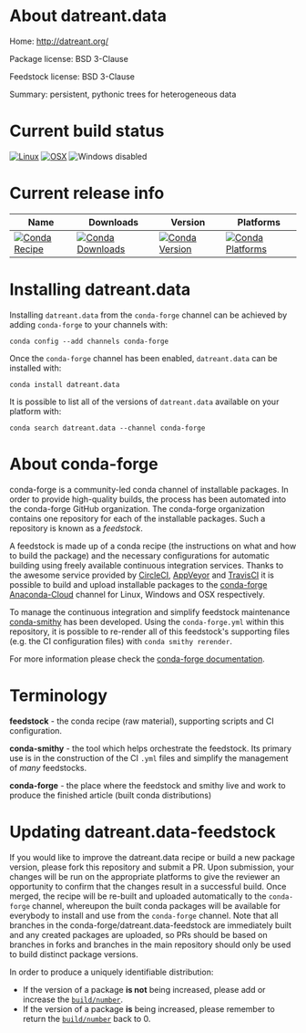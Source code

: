 About datreant.data
===================

Home: http://datreant.org/

Package license: BSD 3-Clause

Feedstock license: BSD 3-Clause

Summary: persistent, pythonic trees for heterogeneous data



Current build status
====================

[![Linux](https://img.shields.io/circleci/project/github/conda-forge/datreant.data-feedstock/master.svg?label=Linux)](https://circleci.com/gh/conda-forge/datreant.data-feedstock)
[![OSX](https://img.shields.io/travis/conda-forge/datreant.data-feedstock/master.svg?label=macOS)](https://travis-ci.org/conda-forge/datreant.data-feedstock)
![Windows disabled](https://img.shields.io/badge/Windows-disabled-lightgrey.svg)

Current release info
====================

| Name | Downloads | Version | Platforms |
| --- | --- | --- | --- |
| [![Conda Recipe](https://img.shields.io/badge/recipe-datreant.data-green.svg)](https://anaconda.org/conda-forge/datreant.data) | [![Conda Downloads](https://img.shields.io/conda/dn/conda-forge/datreant.data.svg)](https://anaconda.org/conda-forge/datreant.data) | [![Conda Version](https://img.shields.io/conda/vn/conda-forge/datreant.data.svg)](https://anaconda.org/conda-forge/datreant.data) | [![Conda Platforms](https://img.shields.io/conda/pn/conda-forge/datreant.data.svg)](https://anaconda.org/conda-forge/datreant.data) |

Installing datreant.data
========================

Installing `datreant.data` from the `conda-forge` channel can be achieved by adding `conda-forge` to your channels with:

```
conda config --add channels conda-forge
```

Once the `conda-forge` channel has been enabled, `datreant.data` can be installed with:

```
conda install datreant.data
```

It is possible to list all of the versions of `datreant.data` available on your platform with:

```
conda search datreant.data --channel conda-forge
```


About conda-forge
=================

conda-forge is a community-led conda channel of installable packages.
In order to provide high-quality builds, the process has been automated into the
conda-forge GitHub organization. The conda-forge organization contains one repository
for each of the installable packages. Such a repository is known as a *feedstock*.

A feedstock is made up of a conda recipe (the instructions on what and how to build
the package) and the necessary configurations for automatic building using freely
available continuous integration services. Thanks to the awesome service provided by
[CircleCI](https://circleci.com/), [AppVeyor](http://www.appveyor.com/)
and [TravisCI](https://travis-ci.org/) it is possible to build and upload installable
packages to the [conda-forge](https://anaconda.org/conda-forge)
[Anaconda-Cloud](http://docs.anaconda.org/) channel for Linux, Windows and OSX respectively.

To manage the continuous integration and simplify feedstock maintenance
[conda-smithy](http://github.com/conda-forge/conda-smithy) has been developed.
Using the ``conda-forge.yml`` within this repository, it is possible to re-render all of
this feedstock's supporting files (e.g. the CI configuration files) with ``conda smithy rerender``.

For more information please check the [conda-forge documentation](https://conda-forge.org/docs/).

Terminology
===========

**feedstock** - the conda recipe (raw material), supporting scripts and CI configuration.

**conda-smithy** - the tool which helps orchestrate the feedstock.
                   Its primary use is in the construction of the CI ``.yml`` files
                   and simplify the management of *many* feedstocks.

**conda-forge** - the place where the feedstock and smithy live and work to
                  produce the finished article (built conda distributions)


Updating datreant.data-feedstock
================================

If you would like to improve the datreant.data recipe or build a new
package version, please fork this repository and submit a PR. Upon submission,
your changes will be run on the appropriate platforms to give the reviewer an
opportunity to confirm that the changes result in a successful build. Once
merged, the recipe will be re-built and uploaded automatically to the
`conda-forge` channel, whereupon the built conda packages will be available for
everybody to install and use from the `conda-forge` channel.
Note that all branches in the conda-forge/datreant.data-feedstock are
immediately built and any created packages are uploaded, so PRs should be based
on branches in forks and branches in the main repository should only be used to
build distinct package versions.

In order to produce a uniquely identifiable distribution:
 * If the version of a package **is not** being increased, please add or increase
   the [``build/number``](http://conda.pydata.org/docs/building/meta-yaml.html#build-number-and-string).
 * If the version of a package **is** being increased, please remember to return
   the [``build/number``](http://conda.pydata.org/docs/building/meta-yaml.html#build-number-and-string)
   back to 0.